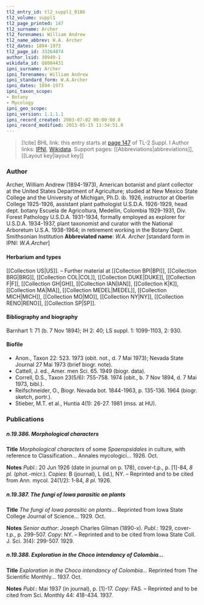 ```yaml
---
tl2_entry_id: tl2_suppl1_0186
tl2_volume: suppl1
tl2_page_printed: 147
tl2_surname: Archer
tl2_forenames: William Andrew
tl2_name_abbrev: W.A. Archer
tl2_dates: 1894-1973
tl2_page_id: 33264874
author_lsid: 30949-1
wikidata_id: Q8004431
ipni_surname: Archer
ipni_forenames: William Andrew
ipni_standard_form: W.A.Archer
ipni_dates: 1894-1973
ipni_taxon_scope: 
- Botany
- Mycology
ipni_geo_scope: 
ipni_version: 1.1.1.1
ipni_record_created: 2003-07-02 00:00:00.0
ipni_record_modified: 2013-05-15 11:34:51.0
---
```


> [!cite] BHL link: this entry starts at [page 147](https://www.biodiversitylibrary.org/page/33264874) of TL-2 Suppl. I
> Author links: [IPNI](https://www.ipni.org/a/30949-1), [Wikidata](https://www.wikidata.org/wiki/Q8004431). Support pages: [[Abbreviations|abbreviations]], [[Layout key|layout key]]

### Author

Archer, William Andrew (1894-1973), American botanist and plant collector at the United States Department of Agriculture; studied at New Mexico State College and the University of Michigan, Ph.D. ib. 1926, instructor at Oberlin College 1925-1926, assistant plant pathologist U.S.D.A. 1926-1929, head dept. botany Escuela de Agricoltura, Medellin, Colombia 1929-1931, Div. Forest Pathology U.S.D.A. 1931-1934, formally employed as explorer for U.S.D.A. 1934-1937, plant taxonomist and curator with the National Arboretum U.S.A. 1938-1964; in retirement working in the Botany Dept. Smithsonian Institution 
**Abbreviated name**: *W.A. Archer* \[standard form in IPNI: *W.A.Archer*\]

#### Herbarium and types

[[Collection US|US]]. – Further material at [[Collection BPI|BPI]], [[Collection BRG|BRG]], [[Collection COL|COL]], [[Collection DUKE|DUKE]], [[Collection F|F]], [[Collection GH|GH]], [[Collection IAN|IAN]], [[Collection K|K]], [[Collection MA|MA]], [[Collection MEDEL|MEDEL]], [[Collection MICH|MICH]], [[Collection MO|MO]], [[Collection NY|NY]], [[Collection RENO|RENO]], [[Collection SP|SP]].

#### Bibliography and biography

Barnhart 1: 71 (b. 7 Nov 1894); IH 2: 40; LS suppl. 1: 1099-1103, 2: 930.

#### Biofile

- Anon., Taxon 22: 523. 1973 (obit. not., d. 7 Mai 1973); Nevada State Journal 27 Mai 1973 (brief biogr. note).
- Cattell, J. ed., Amer. men Sci. 65. 1949 (biogr. data).
- Correll, D.S., Taxon 23(5/6): 755-758. 1974 (obit., b. 7 Nov 1894, d. 7 Mai 1973, bibl.).
- Reifschneider, O., Biogr. Nevada bot. 1844-1963, p. 135-136. 1964 (biogr. sketch, portr.).
- Stieber, M.T. et al., Huntia 4(1): 26-27. 1981 (mss. at HU).

### Publications

##### n.19.386. Morphological characters

**Title**
*Morphological characters* of some *Spaeropsidales* in culture, with reference to Classification... Annales mycologici... 1926. Oct.

**Notes**
*Publ*.: 20 Jun 1926 (date in journal on p. 178), cover-t.p., p. \[1\]-84, *8 pl*. (phot.-micr.). *Copies*: B (journal), L (id.), NY. – Reprinted and to be cited from Ann. mycol. 24(1/2): 1-84, *8 pl*. 1926.

##### n.19.387. The fungi of Iowa parasitic on plants

**Title**
*The fungi of Iowa parasitic on plants*... Reprinted from Iowa State College Journal of Science... 1929. Oct.

**Notes**
*Senior author*: Joseph Charles Gilman (1890-x).
*Publ*.: 1929, cover-t.p., p. 299-507. *Copy*: NY. – Reprinted and to be cited from Iowa State Coll. J. Sci. 3(4): 299-507. 1929.

##### n.19.388. Exploration in the Choco intendancy of Colombia...

**Title**
*Exploration in the Choco intendancy of Colombia...* Reprinted from The Scientific Monthly... 1937. Oct.

**Notes**
*Publ*.: Mai 1937 (in journal), p. \[1\]-17. *Copy*: FAS. – Reprinted and to be cited from Sci. Monthly 44: 418-434. 1937.

